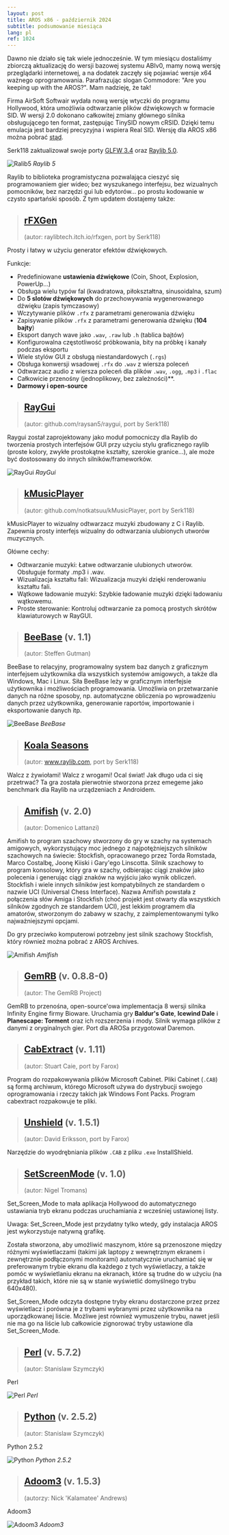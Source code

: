 ```yaml
---
layout: post
title: AROS x86 - październik 2024
subtitle: podsumowanie miesiąca
lang: pl
ref: 1024
---
```


Dawno nie działo się tak wiele jednocześnie. W tym miesiącu dostaliśmy zbiorczą aktualizację do wersji bazowej systemu ABIv0, mamy nową wersję przeglądarki internetowej, a na dodatek zaczęły się pojawiać wersje x64 ważnego oprogramowania. Parafrazując slogan Commodore: "Are you keeping up with the AROS?". Mam nadzieję, że tak!

Firma AirSoft Softwair wydała nową wersję wtyczki do programu Hollywood, która umożliwia odtwarzanie plików dźwiękowych w formacie SID. W wersji 2.0 dokonano całkowitej zmiany głównego silnika obsługującego ten format, zastępując TinySID nowym cRSID. Dzięki temu emulacja jest bardziej precyzyjna i wspiera Real SID. Wersję dla AROS x86 można pobrać [stąd](https://www.hollywood-mal.com/download/SID_Amiga.lha).

Serk118 zaktualizował swoje porty [GLFW 3.4](https://archives.aros-exec.org/?function=showfile&file=development/library/lib_glfw_3_4.i386-aros.zip) oraz [Raylib 5.0](https://archives.aros-exec.org/?function=showfile&file=development/library/lib_raylib5.i386-aros.zip).

![Ralib5](/assets/img/1024/raylib.png)
*Raylib 5*

Raylib to biblioteka programistyczna pozwalająca cieszyć się programowaniem gier wideo; bez wyszukanego interfejsu, bez wizualnych pomocników, bez narzędzi gui lub edytorów... po prostu kodowanie w czysto spartański sposób. Z tym updatem dostajemy także:

> ## [rFXGen](https://archives.aros-exec.org/?function=showfile&file=audio/rfxgen-aros.zip)
> (autor: raylibtech.itch.io/rfxgen, port by Serk118)

Prosty i łatwy w użyciu generator efektów dźwiękowych.

Funkcje:  
- Predefiniowane **ustawienia dźwiękowe** (Coin, Shoot, Explosion, PowerUp...)
- Obsługa wielu typów fal (kwadratowa, piłokształtna, sinusoidalna, szum)
- Do **5 slotów dźwiękowych** do przechowywania wygenerowanego dźwięku (zapis tymczasowy)
- Wczytywanie plików `.rfx` z parametrami generowania dźwięku
- Zapisywanie plików `.rfx` z parametrami generowania dźwięku (**104 bajty**)
- Eksport danych wave jako `.wav`, `.raw` lub `.h` (tablica bajtów)
- Konfigurowalna częstotliwość próbkowania, bity na próbkę i kanały podczas eksportu
- Wiele stylów GUI z obsługą niestandardowych (`.rgs`)
- Obsługa konwersji wsadowej `.rfx` do `.wav` z wiersza poleceń
- Odtwarzacz audio z wiersza poleceń dla plików `.wav`, `.ogg`, `.mp3` i `.flac`
- Całkowicie przenośny (jednoplikowy, bez zależności)**.
- **Darmowy i open-source**

> ## [RayGui](https://archives.aros-exec.org/?function=showfile&file=development/misc/raygui.i386-aros.zip)
> (autor: github.com/raysan5/raygui, port by Serk118)

Raygui został zaprojektowany jako moduł pomocniczy dla Raylib do tworzenia prostych interfejsów GUI przy użyciu stylu graficznego raylib (proste kolory, zwykłe prostokątne kształty, szerokie granice...), ale może być dostosowany do innych silników/frameworków.

![RayGui](/assets/img/1024/raygui.png)
*RayGui*

> ## [kMusicPlayer](https://archives.aros-exec.org/?function=showfile&file=utility/archive/cabextract1.11.i386-aros.zip)
> (autor: github.com/notkatsuu/kMusicPlayer, port by Serk118)

kMusicPlayer to wizualny odtwarzacz muzyki zbudowany z C i Raylib. Zapewnia prosty interfejs wizualny do odtwarzania ulubionych utworów muzycznych.  

Główne cechy:
- Odtwarzanie muzyki: Łatwe odtwarzanie ulubionych utworów. Obsługuje formaty .mp3 i .wav.
- Wizualizacja kształtu fali: Wizualizacja muzyki dzięki renderowaniu kształtu fali.
- Wątkowe ładowanie muzyki: Szybkie ładowanie muzyki dzięki ładowaniu wątkowemu.
- Proste sterowanie: Kontroluj odtwarzanie za pomocą prostych skrótów klawiaturowych w RayGUI.

> ## [BeeBase](https://archives.aros-exec.org/?function=showfile&file=office/database/beebase-1.1.lha) (v. 1.1)
> (autor: Steffen Gutman)

BeeBase to relacyjny, programowalny system baz danych z graficznym interfejsem użytkownika dla wszystkich systemów amigowych, a także dla Windows, Mac i Linux. Siła BeeBase leży w graficznym interfejsie użytkownika i możliwościach programowania. Umożliwia on przetwarzanie danych na różne sposoby, np. automatyczne obliczenia po wprowadzeniu danych przez użytkownika, generowanie raportów, importowanie i eksportowanie danych itp. 

![BeeBase](/assets/img/1024/beebase.png)
*BeeBase*

> ## [Koala Seasons](https://archives.aros-exec.org/?function=showfile&file=game/strategy/koala_seasons.i386-aros.zip)
> (autor: www.raylib.com, port by Serk118)

Walcz z żywiołami! Walcz z wrogami! Ocal świat! Jak długo uda ci się przetrwać? Ta gra została pierwotnie stworzona przez emegeme jako benchmark dla Raylib na urządzeniach z Androidem.

> ## [Amifish](https://archives.aros-exec.org/?function=showfile&file=game/board/amifish.i386-aros.lha) (v. 2.0)
> (autor:	Domenico Lattanzi)

Amifish to program szachowy stworzony do gry w szachy na systemach amigowych, wykorzystujący moc jednego z najpotężniejszych silników szachowych na świecie: Stockfish, opracowanego przez Torda Romstada, Marco Costalbę, Joonę Kiiski i Gary'ego Linscotta. Silnik szachowy to program konsolowy, który gra w szachy, odbierając ciągi znaków jako polecenia i generując ciągi znaków na wyjściu jako wynik obliczeń. Stockfish i wiele innych silników jest kompatybilnych ze standardem o nazwie UCI (Universal Chess Interface). Nazwa Amifish powstała z połączenia słów Amiga i Stockfish (choć projekt jest otwarty dla wszystkich silników zgodnych ze standardem UCI), jest lekkim programem dla amatorów, stworzonym do zabawy w szachy, z zaimplementowanymi tylko najważniejszymi opcjami.

Do gry przeciwko komputerowi potrzebny jest silnik szachowy Stockfish, który również można pobrać z AROS Archives.

![Amifish](/assets/img/1024/amifish.png)
*Amifish*

> ## [GemRB](https://archives.aros-exec.org/?function=showfile&file=game/roleplaying/gemrb-0.8.8-0.i386-aros.zip) (v. 0.8.8-0)
> (autor: The GemRB Project)

GemRB to przenośna, open-source'owa implementacja 8 wersji silnika Infinity Engine firmy Bioware. Uruchamia gry **Baldur's Gate**, **Icewind Dale** i **Planescape: Torment** oraz ich rozszerzenia i mody. Silnik wymaga plików z danymi z oryginalnych gier. Port dla AROSa przygotował Daremon.

> ## [CabExtract](https://archives.aros-exec.org/?function=showfile&file=utility/archive/cabextract1.11.i386-aros.zip) (v. 1.11)
> (autor: Stuart Caie, port by Farox)

Program do rozpakowywania plików Microsoft Cabinet. Pliki Cabinet (`.CAB`) są formą archiwum, którego Microsoft używa do dystrybucji swojego oprogramowania i rzeczy takich jak Windows Font Packs. Program cabextract rozpakowuje te pliki.

> ## [Unshield](https://archives.aros-exec.org/?function=showfile&file=utility/archive/unshield.i386-aros.zip) (v. 1.5.1)
> (autor:	David Eriksson, port by Farox)

Narzędzie do wyodrębniania plików `.CAB` z pliku `.exe` InstallShield.

> ## [SetScreenMode](https://archives.aros-exec.org/?function=showfile&file=utility/shell/setscreenmode.i386-aros.zip) (v. 1.0)
> (autor:	Nigel Tromans)

Set_Screen_Mode to mała aplikacja Hollywood do automatycznego ustawiania tryb ekranu podczas uruchamiania z wcześniej ustawionej listy.  

Uwaga: Set_Screen_Mode jest przydatny tylko wtedy, gdy instalacja AROS jest wykorzystuje natywną grafikę.  

Została stworzona, aby umożliwić maszynom, które są przenoszone między różnymi wyświetlaczami (takimi jak laptopy z wewnętrznym ekranem i zewnętrznie podłączonymi monitorami) automatycznie uruchamiać się w preferowanym trybie ekranu dla każdego z tych wyświetlaczy, a także pomóc w wyświetlaniu ekranu na ekranach, które są trudne do w użyciu (na przykład takich, które nie są w stanie wyświetlić domyślnego trybu 640x480).  

Set_Screen_Mode odczyta dostępne tryby ekranu dostarczone przez przez wyświetlacz i porówna je z trybami wybranymi przez użytkownika na uporządkowanej liście. Możliwe jest również wymuszenie trybu, nawet jeśli nie ma go na liście lub całkowicie zignorować tryby ustawione dla Set_Screen_Mode.  

> ## [Perl](https://archives.aros-exec.org/?function=showfile&file=development/language/perl-5.7.2.x86_64-aros-v11.zip) (v. 5.7.2)
> (autor: Stanislaw Szymczyk)

Perl

![Perl](/assets/img/1024/baccarat.jpg)
*Perl*

> ## [Python](https://archives.aros-exec.org/?function=showfile&file=development/language/python-2.5.2.x86_64-aros-v11.zip) (v. 2.5.2)
> (autor: Stanislaw Szymczyk)

Python 2.5.2

![Python](/assets/img/1024/baccarat.jpg)
*Python 2.5.2*

> ## [Adoom3](https://archives.aros-exec.org/?function=showfile&file=game/fps/adoom3-1.5.3.x86_64-aros-v11.zip) (v. 1.5.3)
> (autorzy:	Nick 'Kalamatee' Andrews)

Adoom3

![Adoom3](/assets/img/1024/neandertaler.jpg)
*Adoom3*



